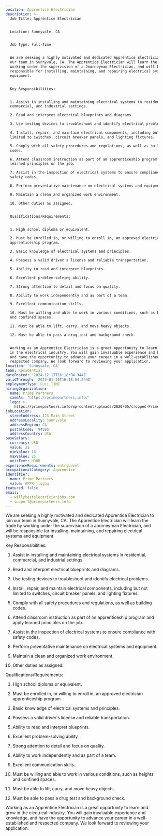 ```yaml
---
position: Apprentice Electrician
description: >-
  Job Title: Apprentice Electrician


  Location: Sunnyvale, CA


  Job Type: Full-Time


  We are seeking a highly motivated and dedicated Apprentice Electrician to join
  our team in Sunnyvale, CA. The Apprentice Electrician will learn the trade by
  working under the supervision of a Journeyman Electrician, and will be
  responsible for installing, maintaining, and repairing electrical systems and
  equipment.


  Key Responsibilities:


  1. Assist in installing and maintaining electrical systems in residential,
  commercial, and industrial settings.

  2. Read and interpret electrical blueprints and diagrams.

  3. Use testing devices to troubleshoot and identify electrical problems.

  4. Install, repair, and maintain electrical components, including but not
  limited to switches, circuit breaker panels, and lighting fixtures.

  5. Comply with all safety procedures and regulations, as well as building
  codes.

  6. Attend classroom instruction as part of an apprenticeship program and apply
  learned principles on the job.

  7. Assist in the inspection of electrical systems to ensure compliance with
  safety codes.

  8. Perform preventative maintenance on electrical systems and equipment.

  9. Maintain a clean and organized work environment.

  10. Other duties as assigned.


  Qualifications/Requirements:


  1. High school diploma or equivalent.

  2. Must be enrolled in, or willing to enroll in, an approved electrician
  apprenticeship program.

  3. Basic knowledge of electrical systems and principles.

  4. Possess a valid driver's license and reliable transportation.

  5. Ability to read and interpret blueprints.

  6. Excellent problem-solving ability.

  7. Strong attention to detail and focus on quality.

  8. Ability to work independently and as part of a team.

  9. Excellent communication skills.

  10. Must be willing and able to work in various conditions, such as heights
  and confined spaces.

  11. Must be able to lift, carry, and move heavy objects.

  12. Must be able to pass a drug test and background check.


  Working as an Apprentice Electrician is a great opportunity to learn and grow
  in the electrical industry. You will gain invaluable experience and knowledge,
  and have the opportunity to advance your career in a well-established and
  respected company. We look forward to reviewing your application.
location: 'Sunnyvale, CA'
team: Residential
datePosted: '2024-12-17T16:18:04.344Z'
validThrough: '2025-01-26T16:18:04.344Z'
employmentType: FULL_TIME
hiringOrganization:
  name: Prime Partners
  sameAs: 'https://primepartners.info/'
  logo: >-
    https://primepartners.info/wp-content/uploads/2020/05/cropped-Prime-Partners-Logo-NO-BG-1-1.png
jobLocation:
  streetAddress: 123 Main Street
  addressLocality: Sunnyvale
  addressRegion: CA
  postalCode: '94086'
  addressCountry: USA
baseSalary:
  currency: USD
  value: 21
  minValue: 18
  maxValue: 25
  unitText: HOUR
experienceRequirements: entryLevel
occupationalCategory: Apprentice
identifier:
  name: Prime Partners
  value: APPR-jlqgqq
featured: false
email:
  - will@bestelectricianjobs.com
  - support@primepartners.info
---
```



  We are seeking a highly motivated and dedicated Apprentice Electrician to join
  our team in Sunnyvale, CA. The Apprentice Electrician will learn the trade by
  working under the supervision of a Journeyman Electrician, and will be
  responsible for installing, maintaining, and repairing electrical systems and
  equipment.


  Key Responsibilities:


  1. Assist in installing and maintaining electrical systems in residential,
  commercial, and industrial settings.

  2. Read and interpret electrical blueprints and diagrams.

  3. Use testing devices to troubleshoot and identify electrical problems.

  4. Install, repair, and maintain electrical components, including but not
  limited to switches, circuit breaker panels, and lighting fixtures.

  5. Comply with all safety procedures and regulations, as well as building
  codes.

  6. Attend classroom instruction as part of an apprenticeship program and apply
  learned principles on the job.

  7. Assist in the inspection of electrical systems to ensure compliance with
  safety codes.

  8. Perform preventative maintenance on electrical systems and equipment.

  9. Maintain a clean and organized work environment.

  10. Other duties as assigned.


  Qualifications/Requirements:


  1. High school diploma or equivalent.

  2. Must be enrolled in, or willing to enroll in, an approved electrician
  apprenticeship program.

  3. Basic knowledge of electrical systems and principles.

  4. Possess a valid driver's license and reliable transportation.

  5. Ability to read and interpret blueprints.

  6. Excellent problem-solving ability.

  7. Strong attention to detail and focus on quality.

  8. Ability to work independently and as part of a team.

  9. Excellent communication skills.

  10. Must be willing and able to work in various conditions, such as heights
  and confined spaces.

  11. Must be able to lift, carry, and move heavy objects.

  12. Must be able to pass a drug test and background check.


  Working as an Apprentice Electrician is a great opportunity to learn and grow
  in the electrical industry. You will gain invaluable experience and knowledge,
  and have the opportunity to advance your career in a well-established and
  respected company. We look forward to reviewing your application.
